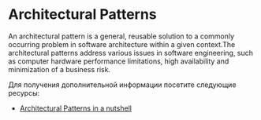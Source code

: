 # Architectural Patterns

An architectural pattern is a general, reusable solution to a commonly occurring problem in software architecture within a given context.The architectural patterns address various issues in software engineering, such as computer hardware performance limitations, high availability and minimization of a business risk.

Для получения дополнительной информации посетите следующие ресурсы:

- [Architectural Patterns in a nutshell](https://towardsdatascience.com/10-common-software-architectural-patterns-in-a-nutshell-a0b47a1e9013)
